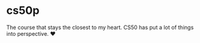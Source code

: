 # cs50p
The course that stays the closest to my heart. CS50 has put a lot of things into perspective. ❤️
